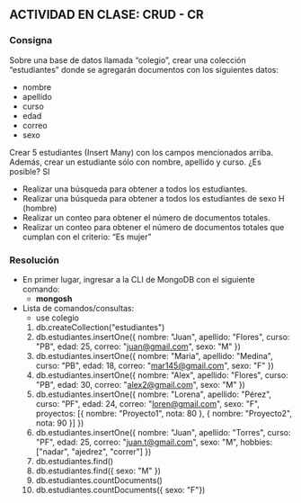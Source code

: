 ## ACTIVIDAD EN CLASE: CRUD - CR

### Consigna
Sobre una base de datos llamada “colegio”, crear una colección “estudiantes”
donde se agregarán documentos con los siguientes datos:
- nombre
- apellido
- curso
- edad
- correo
- sexo

Crear 5 estudiantes (Insert Many) con los campos mencionados arriba. Además,
crear un estudiante sólo con nombre, apellido y curso. ¿Es posible? SI
- Realizar una búsqueda para obtener a todos los estudiantes.
- Realizar una búsqueda para obtener a todos los estudiantes de sexo H (hombre)
- Realizar un conteo para obtener el número de documentos totales.
- Realizar un conteo para obtener el número de documentos totales que cumplan
  con el criterio: “Es mujer”

### Resolución
- En primer lugar, ingresar a la CLI de MongoDB con el siguiente comando:
  - **mongosh**
- Lista de comandos/consultas:
  - use colegio
  1. db.createCollection("estudiantes")
  2. db.estudiantes.insertOne({ nombre: "Juan", apellido: "Flores", curso: "PB", edad: 25, correo: "juan@gmail.com", sexo: "M" })
  3. db.estudiantes.insertOne({ nombre: "Maria", apellido: "Medina", curso: "PB", edad: 18, correo: "mar145@gmail.com", sexo: "F" })
  4. db.estudiantes.insertOne({ nombre: "Alex", apellido: "Flores", curso: "PB", edad: 30, correo: "alex2@gmail.com", sexo: "M" })
  5. db.estudiantes.insertOne({ nombre: "Lorena", apellido: "Pérez", curso: "PF", edad: 24, correo: "loren@gmail.com", sexo: "F", proyectos: [{ nombre: "Proyecto1", nota: 80 }, { nombre: "Proyecto2", nota: 90 }] })
  6. db.estudiantes.insertOne({ nombre: "Juan", apellido: "Torres", curso: "PF", edad: 25, correo: "juan.t@gmail.com", sexo: "M", hobbies: ["nadar", "ajedrez", "correr"] })
  7. db.estudiantes.find()
  4. db.estudiantes.find({ sexo: "M" })
  5. db.estudiantes.countDocuments()
  6. db.estudiantes.countDocuments({ sexo: "F"})